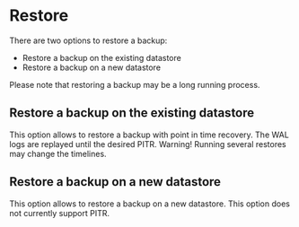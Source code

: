 # Restore
There are two options to restore a backup:
- Restore a backup on the existing datastore
- Restore a backup on a new datastore

Please note that restoring a backup may be a long running process.

## Restore a backup on the existing datastore
This option allows to restore a backup with point in time recovery.
The WAL logs are replayed until the desired PITR.
Warning! Running several restores may change the timelines.


## Restore a backup on a new datastore
This option allows to restore a backup on a new datastore. 
This option does not currently support PITR.